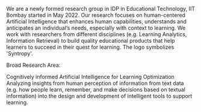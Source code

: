 We are a newly formed research group in IDP in Educational Technology, IIT Bombay started in May 2022. Our research focuses on human-centered Artificial Intelligence that enhances human capabilities, understands and anticipates an individual’s needs, especially with context to learning. We work with researchers from different disciplines (e.g. Learning Analytics, Information Retrieval) to build quality educational products that help learners to succeed in their quest for learning. The logo symbolizes 'Syntropy'.

Broad Research Area:

Cognitively informed Artificial Intelligence for Learning Optimization Analyzing insights from human perception of information from text data (e.g. how people learn, remember, and make decisions based on textual information) into the design and development of intelligent tools to support learning.
